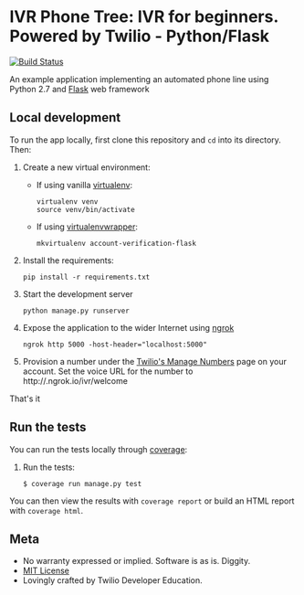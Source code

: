 # IVR Phone Tree: IVR for beginners. Powered by Twilio - Python/Flask

[![Build Status](https://travis-ci.org/TwilioDevEd/ivr-phone-tree-python.svg)](https://travis-ci.org/TwilioDevEd/ivr-phone-tree-python)

An example application implementing an automated phone line using 
Python 2.7 and [Flask](http://flask.pocoo.org/) web framework

## Local development

To run the app locally, first clone this repository and `cd` into its directory. Then:

1. Create a new virtual environment:
    - If using vanilla [virtualenv](https://virtualenv.pypa.io/en/latest/):

        ```
        virtualenv venv
        source venv/bin/activate
        ```

    - If using [virtualenvwrapper](https://virtualenvwrapper.readthedocs.org/en/latest/):

        ```
        mkvirtualenv account-verification-flask
        ```

1. Install the requirements:

    ```
    pip install -r requirements.txt
    ```

1. Start the development server

    ```
    python manage.py runserver
    ```
    
1. Expose the application to the wider Internet using [ngrok](https://ngrok.com/)

    ```
    ngrok http 5000 -host-header="localhost:5000"
    ```
    
1. Provision a number under the [Twilio's Manage Numbers](https://www.twilio.com/user/account/phone-numbers/incoming) 
page on your account. Set the voice URL for the number to http://<your-ngrok-subdomain>.ngrok.io/ivr/welcome

That's it

## Run the tests

You can run the tests locally through [coverage](http://coverage.readthedocs.org/):

1. Run the tests:

    ```
    $ coverage run manage.py test
    ```

You can then view the results with `coverage report` or build an HTML report with `coverage html`.

## Meta

* No warranty expressed or implied. Software is as is. Diggity.
* [MIT License](http://www.opensource.org/licenses/mit-license.html)
* Lovingly crafted by Twilio Developer Education.

